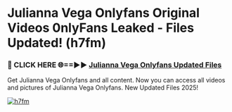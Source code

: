 # Julianna Vega Onlyfans Original Videos 0nlyFans Leaked - Files Updated! (h7fm)

<h3>🔴 CLICK HERE 🌐==►► <a href="https://tinyurl.com/2wckxsce" rel="nofollow">Julianna Vega Onlyfans Updated Files</a></h3>

Get Julianna Vega Onlyfans and all content. Now you can access all videos and pictures of Julianna Vega Onlyfans. New Updated Files 2025!

[![h7fm](https://i.imgur.com/AFduVYN.gif)](https://tinyurl.com/2wckxsce)

